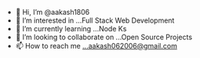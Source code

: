- 👋 Hi, I’m @aakash1806
- 👀 I’m interested in ...Full Stack Web Development
- 🌱 I’m currently learning ...Node Ks
- 💞️ I’m looking to collaborate on ...Open Source Projects
- 📫 How to reach me ...aakash062006@gmail.com

<!---
aakash1806/aakash1806 is a ✨ special ✨ repository because its `README.md` (this file) appears on your GitHub profile.
You can click the Preview link to take a look at your changes.
--->
